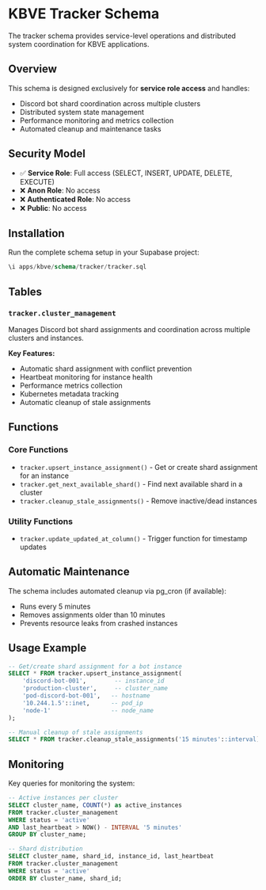 # KBVE Tracker Schema

The tracker schema provides service-level operations and distributed system coordination for KBVE applications.

## Overview

This schema is designed exclusively for **service role access** and handles:
- Discord bot shard coordination across multiple clusters
- Distributed system state management
- Performance monitoring and metrics collection
- Automated cleanup and maintenance tasks

## Security Model

- ✅ **Service Role**: Full access (SELECT, INSERT, UPDATE, DELETE, EXECUTE)
- ❌ **Anon Role**: No access 
- ❌ **Authenticated Role**: No access
- ❌ **Public**: No access

## Installation

Run the complete schema setup in your Supabase project:

```sql
\i apps/kbve/schema/tracker/tracker.sql
```

## Tables

### `tracker.cluster_management`

Manages Discord bot shard assignments and coordination across multiple clusters and instances.

**Key Features:**
- Automatic shard assignment with conflict prevention
- Heartbeat monitoring for instance health
- Performance metrics collection
- Kubernetes metadata tracking
- Automatic cleanup of stale assignments

## Functions

### Core Functions

- `tracker.upsert_instance_assignment()` - Get or create shard assignment for an instance
- `tracker.get_next_available_shard()` - Find next available shard in a cluster
- `tracker.cleanup_stale_assignments()` - Remove inactive/dead instances

### Utility Functions

- `tracker.update_updated_at_column()` - Trigger function for timestamp updates

## Automatic Maintenance

The schema includes automated cleanup via pg_cron (if available):
- Runs every 5 minutes
- Removes assignments older than 10 minutes
- Prevents resource leaks from crashed instances

## Usage Example

```sql
-- Get/create shard assignment for a bot instance
SELECT * FROM tracker.upsert_instance_assignment(
    'discord-bot-001',        -- instance_id
    'production-cluster',     -- cluster_name 
    'pod-discord-bot-001',   -- hostname
    '10.244.1.5'::inet,      -- pod_ip
    'node-1'                 -- node_name
);

-- Manual cleanup of stale assignments
SELECT * FROM tracker.cleanup_stale_assignments('15 minutes'::interval);
```

## Monitoring

Key queries for monitoring the system:

```sql
-- Active instances per cluster
SELECT cluster_name, COUNT(*) as active_instances
FROM tracker.cluster_management 
WHERE status = 'active' 
AND last_heartbeat > NOW() - INTERVAL '5 minutes'
GROUP BY cluster_name;

-- Shard distribution
SELECT cluster_name, shard_id, instance_id, last_heartbeat
FROM tracker.cluster_management
WHERE status = 'active'
ORDER BY cluster_name, shard_id;
```